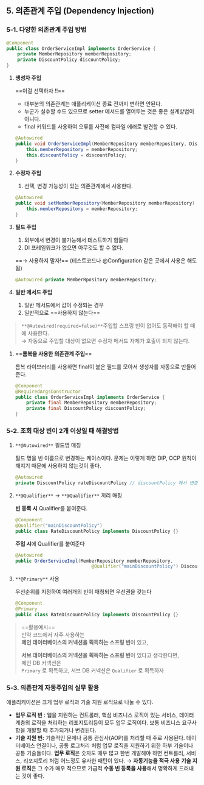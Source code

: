 ## 5. 의존관계 주입 (Dependency Injection)
### 5-1. 다양한 의존관계 주입 방법
```Java
@Component
public class OrderServiceImpl implements OrderService {
	private MemberRepository memberRepository;
	private DiscountPolicy discountPolicy;	
}
```
1. **생성자 주입**
    
    ==이걸 선택하자 !!==
    
    - 대부분의 의존관계는 애플리케이션 종료 전까지 변하면 안된다.
    - 누군가 실수할 수도 있으므로 setter 메서드를 열어두는 것은 좋은 설계방법이 아니다.
    - final 키워드를 사용하여 오류를 사전에 컴파일 에러로 발견할 수 있다.
    
    ```Java
    @Autowired
    public void OrderServiceImpl(MemberRepository memberRepository, DiscountPolicy discountPolicy) {
    	this.memberRepository = memberRepository;
    	this.discountPolicy = discountPolicy;
    }
    ```
    
2. **수정자 주입**
    
    1. 선택, 변경 가능성이 있는 의존관계에서 사용한다.
    
    ```Java
    @Autowired
    public void setMemberRepository(MemberRepository memberRepository) {
    	this.memberRepository = memberRepository;
    }
    ```
    
3. **필드 주입**
    
    1. 외부에서 변경이 불가능해서 테스트하기 힘들다
    2. DI 프레임워크가 없으면 아무것도 할 수 없다.
    
    ==→ 사용하지 말자!== (테스트코드나 @Configuration 같은 곳에서 사용은 해도됨)
    
    ```Java
    @Autowired private MemberRpository memberRepository;
    ```
    
4. **일반 메서드 주입**
    1. 일반 메서드에서 값이 수정되는 경우
    2. 일반적으로 ==사용하지 않는다==
  

> `**@Autowired(required=false)**`주입할 스프링 빈이 없어도 동작해야 할 때에 사용한다.  
> → 자동으로 주입할 대상이 없으면 수정자 메서드 자체가 호출이 되지 않는다.  
  
1. ==**롬복을 사용한 의존관계 주입**==
    
    롬복 라이브러리를 사용하면 final이 붙은 필드를 모아서 생성자를 자동으로 만들어준다.
    
    ```Java
    @Component
    @RequiredArgsConstructor
    public class OrderServiceImpl implements OrderService {
    	private final MemberRepository memberRepository;
    	private final DiscountPolicy discountPolicy;
    }
    ```
    
### 5-2. 조회 대상 빈이 2개 이상일 때 해결방법
1. `**@Autowired**` 필드명 매칭
    
    필드 명을 빈 이름으로 변경하는 케이스이다. 문제는 이렇게 하면 DIP, OCP 원칙이 깨지기 때문에 사용하지 않는것이 좋다.
    
    ```Java
    @Autowired
    private DiscountPolicy rateDiscountPolicy // discountPolicy 에서 변경
    ```
    
2. `**@Qualifier**` → `**@Qualifier**` 끼리 매칭
    
    **빈 등록 시** Qualifier를 붙여준다.
    
    ```Java
    @Component
    @Qualifier("mainDiscountPolicy")
    public class RateDiscountPolicy implements DiscountPolicy {}
    ```
    
    **주입 시**에 Qualifier를 붙여준다
    
    ```Java
    @Autowired
    public OrderServiceImpl(MemberRepository memberRepository, 
    							@Qualifier("mainDiscountPolicy") DiscountPolicy discountPolicy){ ... }
    ```
    
3. `**@Primary**` 사용
    
    우선순위를 지정하여 여러개의 빈이 매칭되면 우선권을 갖는다
    
    ```Java
    @Component
    @Primary
    public class RateDiscountPolicy implements DiscountPolicy {}
    ```
    

> ==활용예시==  
> 만약 코드에서 자주 사용하는  
> **메인 데이터베이스의 커넥션을 획득하는 스프링 빈**이 있고,  
>   
> **서브 데이터베이스의 커넥션을 획득하는 스프링 빈**이 있다고 생각한다면,  
> 메인 DB 커넥션은  
> `Primary` 로 획득하고, 서브 DB 커넥션은 `Qualifier` 로 획득하자
### 5-3. 의존관계 자동주입의 실무 활용
애플리케이션은 크게 업무 로직과 기술 지원 로직으로 나눌 수 있다.
- **업무 로직 빈** : 웹을 지원하는 컨트롤러, 핵심 비즈니스 로직이 있는 서비스, 데이터 계층의 로직을 처리하는 리포지토리등이 모두 업무 로직이다. 보통 비즈니스 요구사항을 개발할 때 추가되거나 변경된다.
- **기술 지원 빈:** 기술적인 문제나 공통 관심사(AOP)를 처리할 때 주로 사용된다. 데이터베이스 연결이나, 공통 로그처리 처럼 업무 로직을 지원하기 위한 하부 기술이나 공통 기술들이다.
**업무 로직**은 숫자도 매우 많고 한번 개발해야 하면 컨트롤러, 서비스, 리포지토리 처럼 어느정도 유사한 패턴이 있다. → **자동기능을 적극 사용**
**기술 지원 로직**은 그 수가 매우 적으므로 가급적 **수동 빈 등록을 사용**해서 명확하게 드러내는 것이 좋다.
